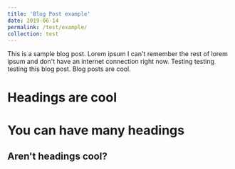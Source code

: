 ```yaml
---
title: 'Blog Post example'
date: 2019-06-14
permalink: /test/example/
collection: test
---
```


This is a sample blog post. Lorem ipsum I can't remember the rest of lorem ipsum and don't have an internet connection right now. Testing testing testing this blog post. Blog posts are cool.

Headings are cool
======

You can have many headings
======

Aren't headings cool?
------